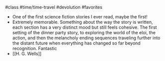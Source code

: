 #class #time/time-travel #devolution #favorites 

- One of the first science fiction stories I ever read, maybe the first! 
- Extremely memorable. Something about the way the story is written, each section has a very distinct mood but still feels cohesive. The first setting of the dinner party story, to exploring the world of the eloi, the action, and then the melancholy ending sequences traveling further into the distant future when everything has changed so far beyond recognition. Fantastic
- [[H. G. Wells]]